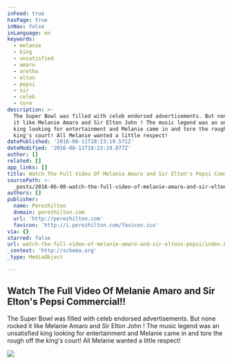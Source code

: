```yaml
---
inFeed: true
hasPage: true
inNav: false
inLanguage: en
keywords:
  - melanie
  - king
  - unsatisfied
  - amaro
  - aretha
  - elton
  - pepsi
  - sir
  - celeb
  - tore
description: >-
  The Super Bowl was filled with celeb endorsed advertisements. But none rocked
  it like Melanie Amaro and Sir Elton John ! The music legend was an unsatisfied
  king looking for entertainment and Melanie came in and tore the rough off the
  king's court! All Melanie wanted a little respect!
datePublished: '2016-08-11T18:23:19.571Z'
dateModified: '2016-08-11T18:23:19.077Z'
author: []
related: []
app_links: []
title: Watch The Full Video Of Melanie Amaro and Sir Elton's Pepsi Commercial!!
sourcePath: >-
  _posts/2016-06-08-watch-the-full-video-of-melanie-amaro-and-sir-eltons-pepsi.md
authors: []
publisher:
  name: Perezhilton
  domain: perezhilton.com
  url: 'http://perezhilton.com'
  favicon: 'http://i.perezhilton.com/favicon.ico'
via: {}
starred: false
url: watch-the-full-video-of-melanie-amaro-and-sir-eltons-pepsi/index.html
_context: 'http://schema.org'
_type: MediaObject

---
```

<article style=""><h1>Watch The Full Video Of Melanie Amaro and Sir Elton's Pepsi Commercial!!</h1><p>The Super Bowl was filled with celeb endorsed advertisements. But none rocked it like Melanie Amaro and Sir Elton John ! The music legend was an unsatisfied king looking for entertainment and Melanie came in and tore the rough off the king's court! All Melanie wanted a little respect!</p><img src="http://i.perezhilton.com/wp-content/uploads/2016/05/james-corden-carpool-karaoke-ranked-adele.gif" /></article>